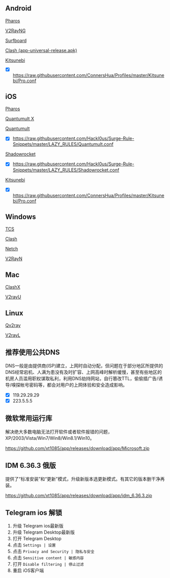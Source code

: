 ## Android


[Pharos](https://github.com/PharosVip/Pharos-Android-Test/releases/latest)

[V2RayNG](https://github.com/2dust/v2rayNG/releases/latest)

[Surfboard](https://play.google.com/store/apps/details?id=com.getsurfboard)

[Clash (app-universal-release.apk)](https://github.com/Kr328/ClashForAndroid/releases) 


[Kitsunebi](https://github.com/xt1085/app/releases/download/app/Kitsunebi.apk)

- [x] https://raw.githubusercontent.com/ConnersHua/Profiles/master/Kitsunebi/Pro.conf


## iOS

[Pharos](https://apps.apple.com/us/app/pharos-pro/id1456610173)

[Quantumult X](https://apps.apple.com/us/app/quantumult-x/id1443988620)

[Quantumult](https://itunes.apple.com/us/app/quantumult/id1252015438?mt=8)

- [x] https://raw.githubusercontent.com/Hackl0us/Surge-Rule-Snippets/master/LAZY_RULES/Quantumult.conf

[Shadowrocket](https://apps.apple.com/us/app/shadowrocket/id932747118)

- [x] https://raw.githubusercontent.com/Hackl0us/Surge-Rule-Snippets/master/LAZY_RULES/Shadowrocket.conf

[Kitsunebi](https://itunes.apple.com/us/app/kitsunebi-proxy-utility/id1446584073?mt=8)

- [x] https://raw.githubusercontent.com/ConnersHua/Profiles/master/Kitsunebi/Pro.conf

## Windows

[TCS](https://github.com/KevinZonda/trojan-client-slim/releases)

[Clash](https://github.com/Fndroid/clash_for_windows_pkg/releases/latest)

[Netch](https://github.com/NetchX/Netch/releases/latest)

[V2RayN](https://github.com/2dust/v2rayN/releases/latest/download/v2rayN-Core.zip)

## Mac

[ClashX](https://github.com/yichengchen/clashX/releases/latest/download/ClashX.dmg)

[V2rayU](https://github.com/yanue/V2rayU/releases/latest/download/V2rayU.dmg)

## Linux

[Qv2ray](https://github.com/Qv2ray/Qv2ray/releases)

[V2rayL](https://github.com/jiangxufeng/v2rayL/releases)

 

## 推荐使用公共DNS

DNS一般是由提供商(ISP)建立，上网时自动分配，但问题在于部分地区所提供的DNS经常宕机、人满为患没有及时扩容、上网高峰时解析缓慢，甚至有些地区的机房人员滥用职权谋取私利，利用DNS劫持网站，自行篡改TTL，偷偷插广告/诱导/嗅探帐号密码等，都会对用户的上网体验和安全造成影响。

- [x] 119.29.29.29
- [x] 223.5.5.5

## 微软常用运行库

解决绝大多数电脑无法打开软件或者软件报错的问题，XP/2003/Vista/Win7/Win8/Win8.1/Win10。

https://github.com/xt1085/app/releases/download/app/Microsoft.zip

## IDM 6.36.3 俄版

提供了“标准安装”和“更新”模式，升级新版本选更新模式。有其它的版本删干净再装。

https://github.com/xt1085/app/releases/download/app/idm_6.36.3.zip

## Telegram ios 解锁

1.  升级 Telegram ios最新版
2.  升级 Telegram Desktop最新版
3.  打开 Telegram Desktop
4.  点击 `Settings | 设置`
5.  点击 `Privacy and Security | 隐私与安全`
6.  点击 `Sensitive content | 敏感内容`
7.  打开 `Disable filtering | 停止过滤`
8.  重启 iOS客户端
